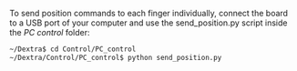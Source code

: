 To send position commands to each finger individually, connect the board to a USB port of your computer and use the send_position.py script inside the *PC control* folder:

```bash
~/Dextra$ cd Control/PC_control
~/Dextra/Control/PC_control$ python send_position.py
```
